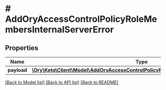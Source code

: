 # # AddOryAccessControlPolicyRoleMembersInternalServerError

## Properties

Name | Type | Description | Notes
------------ | ------------- | ------------- | -------------
**payload** | [**\Ory\Keto\Client\Model\AddOryAccessControlPolicyRoleMembersInternalServerErrorBody**](AddOryAccessControlPolicyRoleMembersInternalServerErrorBody.md) |  | [optional] 

[[Back to Model list]](../../README.md#documentation-for-models) [[Back to API list]](../../README.md#documentation-for-api-endpoints) [[Back to README]](../../README.md)


